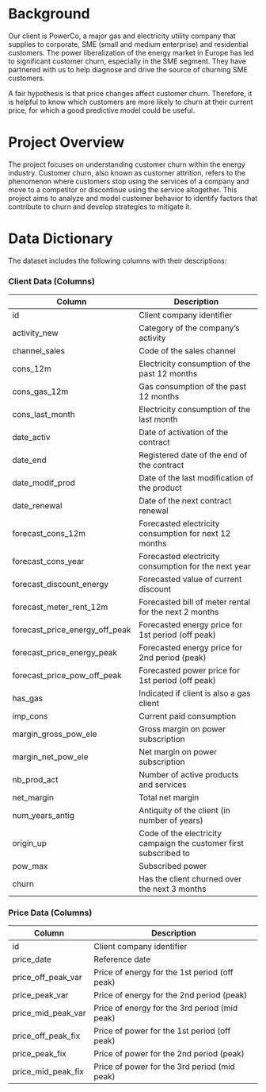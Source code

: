 # Background
Our client is PowerCo, a major gas and electricity utility company that supplies to corporate, SME (small and medium enterprise) and residential customers. The power liberalization of the energy market in Europe has led to significant customer churn, especially in the SME segment. They have partnered with us to help diagnose and drive the source of churning SME customers.

A fair hypothesis is that price changes affect customer churn. Therefore, it is helpful to know which customers are more likely to churn at their current price, for which a good predictive model could be useful.


# Project Overview

The project focuses on understanding customer churn within the energy industry. Customer churn, also known as customer attrition, refers to the phenomenon where customers stop using the services of a company and move to a competitor or discontinue using the service altogether. This project aims to analyze and model customer behavior to identify factors that contribute to churn and develop strategies to mitigate it.

# Data Dictionary

The dataset includes the following columns with their descriptions:
### Client Data (Columns)
| Column                 | Description                                           |
|------------------------|-------------------------------------------------------|
| id                     | Client company identifier                             |
| activity_new           | Category of the company’s activity                    |
| channel_sales          | Code of the sales channel                             |
| cons_12m               | Electricity consumption of the past 12 months         |
| cons_gas_12m           | Gas consumption of the past 12 months                 |
| cons_last_month        | Electricity consumption of the last month             |
| date_activ             | Date of activation of the contract                    |
| date_end               | Registered date of the end of the contract             |
| date_modif_prod        | Date of the last modification of the product          |
| date_renewal           | Date of the next contract renewal                     |
| forecast_cons_12m      | Forecasted electricity consumption for next 12 months |
| forecast_cons_year     | Forecasted electricity consumption for the next year  |
| forecast_discount_energy| Forecasted value of current discount                  |
| forecast_meter_rent_12m| Forecasted bill of meter rental for the next 2 months |
| forecast_price_energy_off_peak| Forecasted energy price for 1st period (off peak) |
| forecast_price_energy_peak| Forecasted energy price for 2nd period (peak)      |
| forecast_price_pow_off_peak| Forecasted power price for 1st period (off peak)   |
| has_gas                | Indicated if client is also a gas client             |
| imp_cons               | Current paid consumption        
| margin_gross_pow_ele   | Gross margin on power subscription                   |
| margin_net_pow_ele     | Net margin on power subscription                     |
| nb_prod_act            | Number of active products and services               |
| net_margin             | Total net margin                                     |
| num_years_antig        | Antiquity of the client (in number of years)         |
| origin_up              | Code of the electricity campaign the customer first subscribed to |
| pow_max                | Subscribed power                                     |
| churn                  | Has the client churned over the next 3 months         |

### Price Data (Columns)
| Column                 | Description                                           |
|------------------------|-------------------------------------------------------|
| id                     | Client company identifier                             |
| price_date             | Reference date                                        |
| price_off_peak_var     | Price of energy for the 1st period (off peak)         |
| price_peak_var         | Price of energy for the 2nd period (peak)             |
| price_mid_peak_var     | Price of energy for the 3rd period (mid peak)         |
| price_off_peak_fix     | Price of power for the 1st period (off peak)          |
| price_peak_fix         | Price of power for the 2nd period (peak)              |
| price_mid_peak_fix     | Price of power for the 3rd period (mid peak)          |

